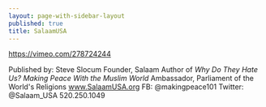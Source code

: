 ```yaml
---
layout: page-with-sidebar-layout
published: true
title: SalaamUSA
---
```

https://vimeo.com/278724244

Published by: Steve Slocum
Founder, Salaam
Author of _Why Do They Hate Us? Making Peace With the Muslim World_
Ambassador, Parliament of the World's Religions
www.SalaamUSA.org
FB: @makingpeace101
Twitter: @Salaam_USA
520.250.1049
